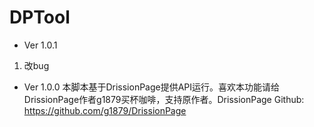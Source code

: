 # DPTool
* Ver 1.0.1
1. 改bug

* Ver 1.0.0
本脚本基于DrissionPage提供API运行。喜欢本功能请给DrissionPage作者g1879买杯咖啡，支持原作者。DrissionPage Github: https://github.com/g1879/DrissionPage